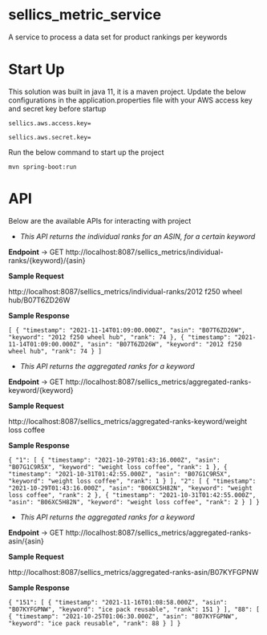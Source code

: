 # sellics_metric_service
A service to process a data set for product rankings per keywords

# Start Up
This solution was built in java 11, it is a maven project.
Update the below configurations in the application.properties file with your AWS access key and secret key before startup

`sellics.aws.access.key=`

`sellics.aws.secret.key=`

Run the below command to start up the project

`mvn spring-boot:run`

# API
Below are the available APIs for interacting with project

- _This API returns the individual ranks for an ASIN, for a certain keyword_

**Endpoint** -> GET http://localhost:8087/sellics_metrics/individual-ranks/{keyword}/{asin}

**Sample Request**

http://localhost:8087/sellics_metrics/individual-ranks/2012 f250 wheel hub/B07T6ZD26W

**Sample Response**

`[
{
"timestamp": "2021-11-14T01:09:00.000Z",
"asin": "B07T6ZD26W",
"keyword": "2012 f250 wheel hub",
"rank": 74
},
{
"timestamp": "2021-11-14T01:09:00.000Z",
"asin": "B07T6ZD26W",
"keyword": "2012 f250 wheel hub",
"rank": 74
}
]`

- _This API returns the aggregated ranks for a keyword_

**Endpoint** -> GET http://localhost:8087/sellics_metrics/aggregated-ranks-keyword/{keyword}

**Sample Request**

http://localhost:8087/sellics_metrics/aggregated-ranks-keyword/weight loss coffee

**Sample Response**

`{
"1": [
{
"timestamp": "2021-10-29T01:43:16.000Z",
"asin": "B07G1C9R5X",
"keyword": "weight loss coffee",
"rank": 1
},
{
"timestamp": "2021-10-31T01:42:55.000Z",
"asin": "B07G1C9R5X",
"keyword": "weight loss coffee",
"rank": 1
}
],
"2": [
{
"timestamp": "2021-10-29T01:43:16.000Z",
"asin": "B06XC5H82N",
"keyword": "weight loss coffee",
"rank": 2
},
{
"timestamp": "2021-10-31T01:42:55.000Z",
"asin": "B06XC5H82N",
"keyword": "weight loss coffee",
"rank": 2
}
]
}`

- _This API returns the aggregated ranks for a keyword_

**Endpoint** -> GET http://localhost:8087/sellics_metrics/aggregated-ranks-asin/{asin}

**Sample Request**

http://localhost:8087/sellics_metrics/aggregated-ranks-asin/B07KYFGPNW

**Sample Response**

`{
"151": [
{
"timestamp": "2021-11-16T01:08:58.000Z",
"asin": "B07KYFGPNW",
"keyword": "ice pack reusable",
"rank": 151
}
],
"88": [
{
"timestamp": "2021-10-25T01:06:30.000Z",
"asin": "B07KYFGPNW",
"keyword": "ice pack reusable",
"rank": 88
}
]
}`